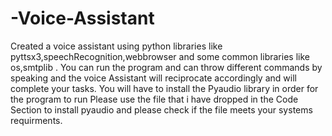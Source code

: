# -Voice-Assistant
Created a voice assistant using python libraries like pyttsx3,speechRecognition,webbrowser and some common libraries like os,smtplib .
You can run the program and can throw different commands by speaking and the voice Assistant will reciprocate accordingly and will complete your tasks.
You will have to install the Pyaudio library in order for the program to run
Please use the file that i have dropped in the Code Section to install pyaudio and please check if the file meets your systems requirments.
